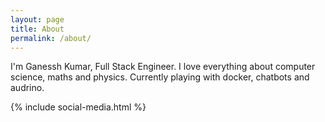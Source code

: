 ```yaml
---
layout: page
title: About
permalink: /about/
---
```


I'm Ganessh Kumar, Full Stack Engineer. I love everything about computer science, maths and physics. Currently playing with docker, chatbots and audrino.

{% include social-media.html %}